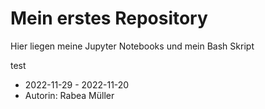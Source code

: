 # Mein erstes Repository
Hier liegen meine Jupyter Notebooks und mein Bash Skript

test

- 2022-11-29 - 2022-11-20
- Autorin: Rabea Müller 
